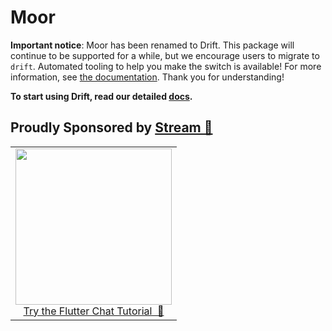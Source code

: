 # Moor

__Important notice__: Moor has been renamed to Drift.
This package will continue to be supported for a while, but we encourage users to migrate to `drift`.
Automated tooling to help you make the switch is available! For more information, see [the documentation](https://drift.simonbinder.eu/name/).
Thank you for understanding!

__To start using Drift, read our detailed [docs](https://drift.simonbinder.eu/docs/getting-started/).__

## Proudly Sponsored by [Stream 💙](https://getstream.io/chat/sdk/android/?utm_source=Moor&utm_medium=Github_Repo_Content_Ad&utm_content=Developer&utm_campaign=Moor_July2022_AndroidChatSDK_klmh22)

<p align="center">
<table>
    <tbody>
        <tr>
            <td align="center">
                <a href="https://getstream.io/chat/sdk/android/?utm_source=Moor&utm_medium=Github_Repo_Content_Ad&utm_content=Developer&utm_campaign=Moor_July2022_AndroidChatSDK_klmh22" target="_blank"><img width="250px" src="https://stream-blog.s3.amazonaws.com/blog/wp-content/uploads/fc148f0fc75d02841d017bb36e14e388/Stream-logo-with-background-.png"/></a><br/><span><a href="https://getstream.io/chat/sdk/android/?utm_source=Moor&utm_medium=Github_Repo_Content_Ad&utm_content=Developer&utm_campaign=Moor_July2022_AndroidChatSDK_klmh22" target="_blank">Try the Flutter Chat Tutorial &nbsp💬</a></span>
            </td>
        </tr>
    </tbody>
</table>
</p>
